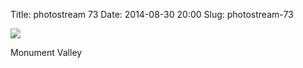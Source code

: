 Title: photostream 73
Date: 2014-08-30 20:00
Slug: photostream-73

[![](http://martinfowler.com/photos/73.jpg)](http://martinfowler.com/photos/73.html)

</p>

</p>

Monument Valley

</p>

